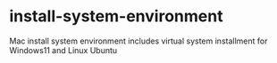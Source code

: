 # install-system-environment
Mac install system environment includes virtual system installment for Windows11 and Linux Ubuntu

